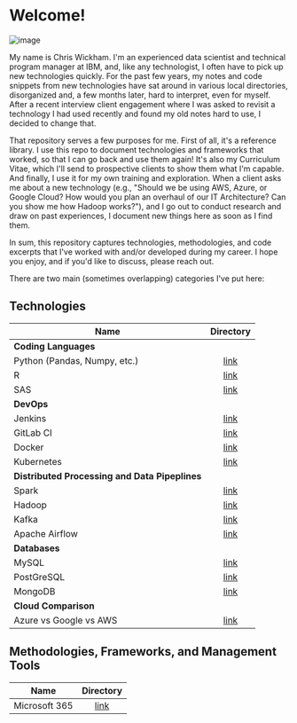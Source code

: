 # Welcome! 

![image](https://user-images.githubusercontent.com/28079568/174338359-b53eaf9e-9060-45f9-ac77-352da29c0cb5.png)

My name is Chris Wickham. I'm an experienced data scientist and technical program manager at IBM, and, like any technologist, I often have to pick up new technologies quickly. For the past few years, my notes and code snippets from new technologies have sat around in various local directories, disorganized and, a few months later, hard to interpret, even for myself. After a recent interview client engagement where I was asked to revisit a technology I had used recently and found my old notes hard to use, I decided to change that. 

That repository serves a few purposes for me. First of all, it's a reference library. I use this repo to document technologies and frameworks that worked, so that I can go back and use them again! It's also my Curriculum Vitae, which I'll send to prospective clients to show them what I'm capable. And finally, I use it for my own training and exploration. When a client asks me about a new technology (e.g., "Should we be using AWS, Azure, or Google Cloud? How would you plan an overhaul of our IT Architecture? Can you show me how Hadoop works?"), and I go out to conduct research and draw on past experiences, I document new things here as soon as I find them. 

In sum, this repository captures technologies, methodologies, and code excerpts that I've worked with and/or developed during my career. I hope you enjoy, and if you'd like to discuss, please reach out. 

There are two main (sometimes overlapping) categories I've put here: 

## Technologies
| Name        | Directory   
| ------------- |:-------------:| 
| **Coding Languages**|
| Python (Pandas, Numpy, etc.)| [link](Technologies/Python.md)  |
| R | [link](Technologies/Python.md)  |
| SAS | [link](Technologies/Python.md)  |
| **DevOps**||
| Jenkins| [link](Technologies/Python.md)  |
| GitLab CI | [link](Technologies/Python.md)  |
| Docker | [link](Technologies/Python.md)  |
| Kubernetes| [link](Technologies/Python.md)  |
| **Distributed Processing and Data Pipeplines** ||
| Spark| [link](Technologies/Python.md)  |
| Hadoop | [link](Technologies/Python.md)  |
| Kafka | [link](Technologies/Python.md)  |
| Apache Airflow| [link](Technologies/Python.md)  |
| **Databases** ||
| MySQL| [link](Technologies/Python.md)  |
| PostGreSQL | [link](Technologies/Python.md)  |
| MongoDB | [link](Technologies/Python.md)  |
| **Cloud Comparison**||
| Azure vs Google vs AWS| [link](Technologies/Python.md)  |





## Methodologies, Frameworks, and Management Tools
| Name        | Directory   
| ------------- |:-------------:| 
| Microsoft 365| [link](Methodologies_Frameworks_MgmtTools/Microsoft_365.md)  |
